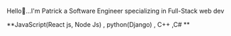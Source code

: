 Hello👋...I'm Patrick a Software Engineer specializing in Full-Stack web dev 

**JavaScript(React js, Node Js) , python(Django) , C++ ,C# **


